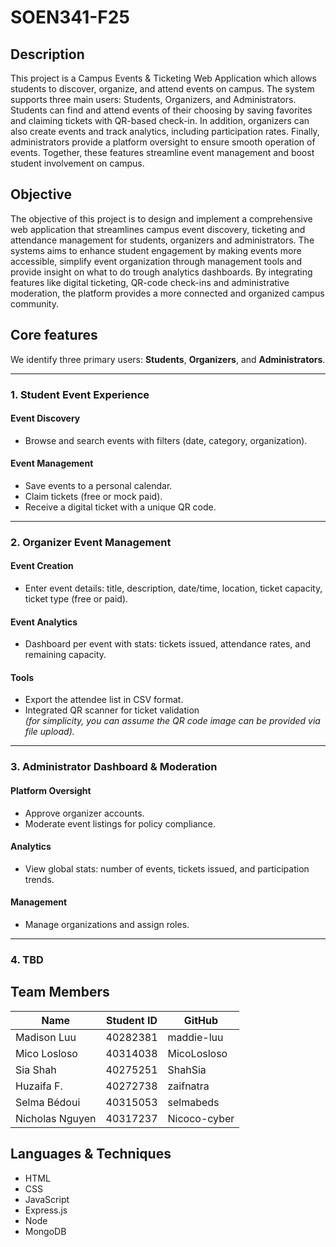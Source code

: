# SOEN341-F25

## **Description**

This project is a Campus Events & Ticketing Web Application which allows students to discover, organize, and attend events on campus. The system supports three main users: Students, Organizers, and Administrators. Students can find and attend events of their choosing by saving favorites and claiming tickets with QR-based check-in. In addition, organizers can also create events and track analytics, including participation rates. Finally, administrators provide a platform oversight to ensure smooth operation of events. Together, these features streamline event management and boost student involvement on campus.

## **Objective**

The objective of this project is to design and implement a comprehensive web application that streamlines campus event discovery, ticketing and attendance management for students, organizers and administrators. The systems aims to enhance student engagement by making events more accessible, simplify event organization through management tools and provide insight on what to do trough analytics dashboards. By integrating features like digital ticketing, QR-code check-ins and administrative moderation, the platform provides a more connected and organized campus community.

## **Core features**

We identify three primary users: **Students**, **Organizers**, and **Administrators**.

---

### 1. Student Event Experience

#### Event Discovery
- Browse and search events with filters (date, category, organization).

#### Event Management
- Save events to a personal calendar.
- Claim tickets (free or mock paid).
- Receive a digital ticket with a unique QR code.

---

### 2. Organizer Event Management

#### Event Creation
- Enter event details: title, description, date/time, location, ticket capacity, ticket type (free or paid).

#### Event Analytics
- Dashboard per event with stats: tickets issued, attendance rates, and remaining capacity.

#### Tools
- Export the attendee list in CSV format.
- Integrated QR scanner for ticket validation  
  *(for simplicity, you can assume the QR code image can be provided via file upload).*

---

### 3. Administrator Dashboard & Moderation

#### Platform Oversight
- Approve organizer accounts.
- Moderate event listings for policy compliance.

#### Analytics
- View global stats: number of events, tickets issued, and participation trends.

#### Management
- Manage organizations and assign roles.

---

### 4. TBD

## **Team Members**

| Name         | Student ID | GitHub      |
| ------------ | ---------- | ----------- |
| Madison Luu  | 40282381   | maddie-luu  |
| Mico Losloso | 40314038   | MicoLosloso |
| Sia Shah     | 40275251   | ShahSia     |
| Huzaifa F.   | 40272738   | zaifnatra   |
| Selma Bédoui | 40315053   | selmabeds   |
| Nicholas Nguyen | 40317237  | Nicoco-cyber   |

## **Languages & Techniques**

- HTML
- CSS
- JavaScript
- Express.js
- Node
- MongoDB
